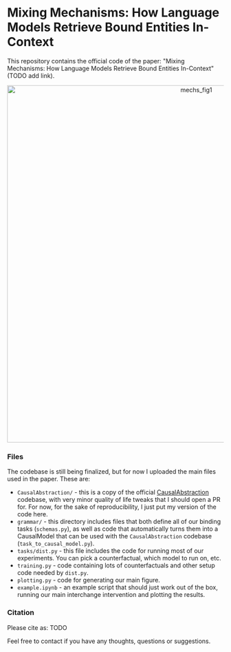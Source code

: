 # Mixing Mechanisms: How Language Models Retrieve Bound Entities In-Context
This repository contains the official code of the paper: "Mixing Mechanisms: How Language Models Retrieve Bound Entities In-Context" (TODO add link).

<p align="center">
  <img width="864" height="830" alt="mechs_fig1" src="https://github.com/user-attachments/assets/e3ac9cdf-add7-4f02-96d0-f2b75e359651" />
</p>

### Files
The codebase is still being finalized, but for now I uploaded the main files used in the paper. These are:
- `CausalAbstraction/` - this is a copy of the official [CausalAbstraction](https://github.com/atticusg/CausalAbstraction) codebase, with very minor quality of life tweaks that I should open a PR for. For now, for the sake of reproducibility, I just put my version of the code here.
- `grammar/` - this directory includes files that both define all of our binding tasks (`schemas.py`), as well as code that automatically turns them into a CausalModel that can be used with the `CausalAbstraction` codebase (`task_to_causal_model.py`).
- `tasks/dist.py` - this file includes the code for running most of our experiments. You can pick a counterfactual, which model to run on, etc.
- `training.py` - code containing lots of counterfactuals and other setup code needed by `dist.py`.
- `plotting.py` - code for generating our main figure.
- `example.ipynb` - an example script that should just work out of the box, running our main interchange intervention and plotting the results.

### Citation
Please cite as:
TODO
<!-- ```
@article{geva2021strategyqa,
  title = {{Did Aristotle Use a Laptop? A Question Answering Benchmark with Implicit Reasoning Strategies}},
  author = {Geva, Mor and Khashabi, Daniel and Segal, Elad and Khot, Tushar and Roth, Dan and Berant, Jonathan},
  journal = {Transactions of the Association for Computational Linguistics (TACL)},
  year = {2021},
}
``` -->

Feel free to contact if you have any thoughts, questions or suggestions.
